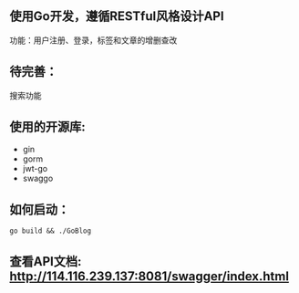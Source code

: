 ## 使用Go开发，遵循RESTful风格设计API
功能：用户注册、登录，标签和文章的增删查改

## 待完善：
搜索功能

## 使用的开源库:
- gin
- gorm
- jwt-go
- swaggo

## 如何启动：
`go build && ./GoBlog`

## 查看API文档: http://114.116.239.137:8081/swagger/index.html

